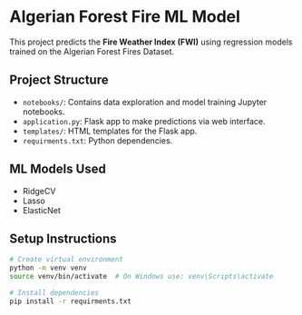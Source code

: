 # Algerian Forest Fire ML Model

This project predicts the **Fire Weather Index (FWI)** using regression models trained on the Algerian Forest Fires Dataset.

## Project Structure

- `notebooks/`: Contains data exploration and model training Jupyter notebooks.
- `application.py`: Flask app to make predictions via web interface.
- `templates/`: HTML templates for the Flask app.
- `requirments.txt`: Python dependencies.

## ML Models Used
- RidgeCV
- Lasso
- ElasticNet

## Setup Instructions

```bash
# Create virtual environment
python -m venv venv
source venv/bin/activate  # On Windows use: venv\Scripts\activate

# Install dependencies
pip install -r requirments.txt
